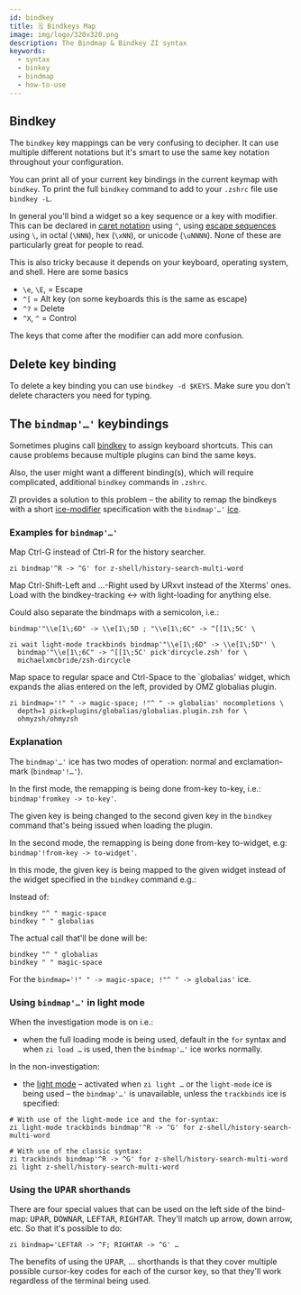 ```yaml
---
id: bindkey
title: 🗒 Bindkeys Map
image: img/logo/320x320.png
description: The Bindmap & Bindkey ZI syntax
keywords: 
  - syntax
  - binkey
  - bindmap
  - how-to-use
---
```


## Bindkey

The `bindkey` key mappings can be very confusing to decipher.
It can use multiple different notations but it's smart to use the same key notation throughout your configuration.

You can print all of your current key bindings in the current keymap with `bindkey`.
To print the full `bindkey` command to add to your `.zshrc` file use `bindkey -L`.

In general you'll bind a widget so a key sequence or a key with modifier.
This can be declared in [caret notation][5] using `^`, using [escape sequences][6] using `\`, in octal (`\NNN`), hex (`\xNN`), or unicode (`\uNNNN`).
None of these are particularly great for people to read.

This is also tricky because it depends on your keyboard, operating system, and shell.
Here are some basics

* `\e`, `\E`, = Escape
* `^[` = Alt key (on some keyboards this is the same as escape)
* `^?` = Delete
* `^X`, `^` = Control

The keys that come after the modifier can add more confusion.

## Delete key binding

To delete a key binding you can use `bindkey -d $KEYS`.
Make sure you don't delete characters you need for typing.

## The `bindmap'…'` keybindings

Sometimes plugins call [bindkey][1] to assign keyboard shortcuts. This can cause problems because multiple plugins can
bind the same keys.

Also, the user might want a different binding(s), which will require complicated, additional `bindkey` commands in
`.zshrc`.

ZI provides a solution to this problem – the ability to remap the bindkeys with a short [ice-modifier][2] specification
with the `bindmap'…'` [ice][3].

### Examples for `bindmap'…'`

Map Ctrl-G instead of Ctrl-R for the history searcher.

```shell
zi bindmap'^R -> ^G' for z-shell/history-search-multi-word
```

Map Ctrl-Shift-Left and …-Right used by URxvt instead of the Xterms' ones. Load with the bindkey-tracking ↔ with
light-loading for anything else.

Could also separate the bindmaps with a semicolon, i.e.:

```shell
bindmap'"\\e[1\;6D" -> \\e[1\;5D ; "\\e[1\;6C" -> ^[[1\;5C' \
```

```shell
zi wait light-mode trackbinds bindmap'"\\e[1\;6D" -> \\e[1\;5D"' \
  bindmap'"\\e[1\;6C" -> ^[[1\;5C' pick'dircycle.zsh' for \
  michaelxmcbride/zsh-dircycle
```

Map space to regular space and Ctrl-Space to the `globalias' widget, which expands the alias entered on the left,
provided by OMZ globalias plugin.

```shell
zi bindmap='!" " -> magic-space; !"^ " -> globalias' nocompletions \
  depth=1 pick=plugins/globalias/globalias.plugin.zsh for \
  ohmyzsh/ohmyzsh
```

### Explanation

The `bindmap'…'` ice has two modes of operation: normal and exclamation-mark (`bindmap'!…'`).

In the first mode, the remapping is being done from-key to-key, i.e.: `bindmap'fromkey -> to-key'`.

The given key is being changed to the second given key in the `bindkey` command that's being issued when loading the
plugin.

In the second mode, the remapping is being done from-key to-widget, e.g: `bindmap'!from-key -> to-widget'`.

In this mode, the given key is being mapped to the given widget instead of the widget specified in the `bindkey` command
e.g.:

Instead of:

```shell
bindkey "^ " magic-space
bindkey " " globalias
```

The actual call that'll be done will be:

```shell
bindkey "^ " globalias
bindkey " " magic-space
```

For the `bindmap='!" " -> magic-space; !"^ " -> globalias'` ice.

### Using `bindmap'…'` in light mode

When the investigation mode is on i.e.:

- when the full loading mode is being used, default in the `for` syntax and when `zi load …` is used, then the
  `bindmap'…'` ice works normally.

In the non-investigation:

- the [light mode][4] – activated when `zi light …` or the `light-mode` ice is being used – the `bindmap'…'` is
  unavailable, unless the `trackbinds` ice is specified:

```shell
# With use of the light-mode ice and the for-syntax:
zi light-mode trackbinds bindmap'^R -> ^G' for z-shell/history-search-multi-word

# With use of the classic syntax:
zi trackbinds bindmap'^R -> ^G' for z-shell/history-search-multi-word
zi light z-shell/history-search-multi-word
```

### Using the <kbd>UPAR</kbd> shorthands

There are four special values that can be used on the left side of the bind-map: <kbd>UPAR</kbd>, <kbd>DOWNAR</kbd>,
<kbd>LEFTAR</kbd>, <kbd>RIGHTAR</kbd>. They'll match up arrow, down arrow, etc. So that it's possible to do:

```shell
zi bindmap='LEFTAR -> ^F; RIGHTAR -> ^G' …
```

The benefits of using the <kbd>UPAR</kbd>, … shorthands is that they cover multiple possible cursor-key codes for each
of the cursor key, so that they'll work regardless of the terminal being used.

[1]: /search/?q=binkey
[2]: /search/?q=ice+modifier
[3]: /docs/guides/syntax/ice
[4]: /search/?q=light+mode
[5]: https://en.wikipedia.org/wiki/Caret_notation
[6]: https://en.wikipedia.org/wiki/Escape_sequence
